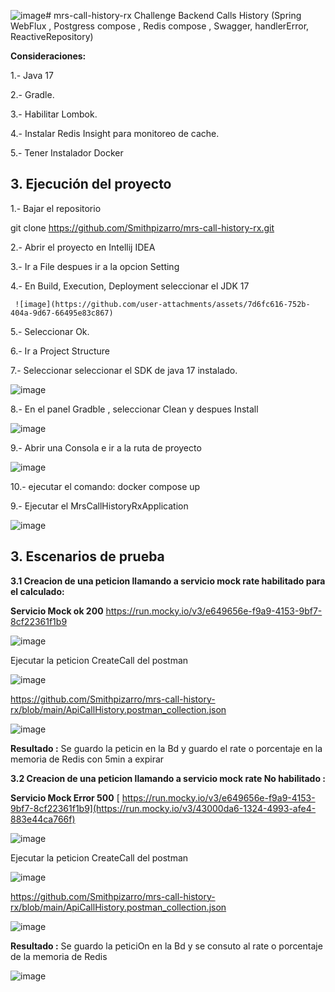![image](https://github.com/user-attachments/assets/fcc0863c-8495-4081-aebc-5e0f1a01f39f)# mrs-call-history-rx
Challenge Backend Calls History (Spring WebFlux , Postgress compose , Redis compose , Swagger, handlerError, ReactiveRepository)

**Consideraciones:**

1.- Java 17

2.- Gradle.

3.- Habilitar Lombok.

4.- Instalar Redis Insight para monitoreo de cache.

5.- Tener Instalador Docker

## 3. Ejecución del proyecto

1.- Bajar el repositorio 

git clone https://github.com/Smithpizarro/mrs-call-history-rx.git

2.- Abrir el proyecto en Intellij IDEA

3.- Ir a File despues ir a la opcion Setting

4.- En Build, Execution, Deployment  seleccionar el JDK 17

     ![image](https://github.com/user-attachments/assets/7d6fc616-752b-404a-9d67-66495e83c867)

5.- Seleccionar Ok.

6.-  Ir a Project Structure 

7.-  Seleccionar seleccionar el SDK de java 17 instalado.

![image](https://github.com/user-attachments/assets/85566108-0a5a-47a5-91c1-814164fec35b)

8.- En el panel Gradble , seleccionar Clean y despues Install

![image](https://github.com/user-attachments/assets/4259eaae-2552-4a04-b9e2-c75ef475a174)

9.-  Abrir una Consola  e ir a la ruta de proyecto

![image](https://github.com/user-attachments/assets/663cae0c-657d-427d-a58f-a7952406b791)

10.- ejecutar el comando:
      docker compose up
      
9.- Ejecutar el MrsCallHistoryRxApplication

![image](https://github.com/user-attachments/assets/ca59dead-fa0b-47f4-a180-f860126b5af5)

## 3. Escenarios de prueba

**3.1 Creacion de una peticion llamando a servicio mock rate habilitado para el calculado:**

 **Servicio Mock ok 200**
 https://run.mocky.io/v3/e649656e-f9a9-4153-9bf7-8cf22361f1b9
 
![image](https://github.com/user-attachments/assets/8082cc2f-a55f-4558-b4d5-6b7d7c3f375d)

Ejecutar la peticion CreateCall del postman  

![image](https://github.com/user-attachments/assets/5b548037-b3e6-44c7-bc9c-13d3ebe726e5)

https://github.com/Smithpizarro/mrs-call-history-rx/blob/main/ApiCallHistory.postman_collection.json

![image](https://github.com/user-attachments/assets/105b0463-1e7b-4892-a05a-05dddf00ec27)

 **Resultado :** Se guardo la peticin en la Bd y guardo el rate o porcentaje en la memoria de Redis con 5min a expirar

 **3.2 Creacion de una peticion llamando a servicio mock rate No habilitado :**

 **Servicio Mock Error 500**
[ https://run.mocky.io/v3/e649656e-f9a9-4153-9bf7-8cf22361f1b9](https://run.mocky.io/v3/43000da6-1324-4993-afe4-883e44ca766f)
 
![image](https://github.com/user-attachments/assets/ae216608-7d05-461e-aa83-df810230ab72)

Ejecutar la peticion CreateCall del postman  

![image](https://github.com/user-attachments/assets/5b548037-b3e6-44c7-bc9c-13d3ebe726e5)

https://github.com/Smithpizarro/mrs-call-history-rx/blob/main/ApiCallHistory.postman_collection.json

![image](https://github.com/user-attachments/assets/105b0463-1e7b-4892-a05a-05dddf00ec27)

 **Resultado :** Se guardo la peticiOn en la Bd y se consuto al rate o porcentaje de la memoria de Redis 

 ![image](https://github.com/user-attachments/assets/1dce3407-df53-4b34-a018-ca2682383131)


